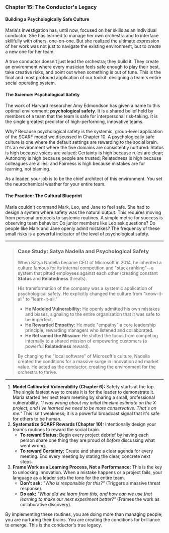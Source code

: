 ### **Chapter 15: The Conductor's Legacy**
#### Building a Psychologically Safe Culture

Maria's investigation has, until now, focused on her skills as an individual conductor. She has learned to manage her own orchestra and to interface skillfully with others, one-on-one. But she realized the ultimate expression of her work was not just to navigate the existing environment, but to *create* a new one for her team.

A true conductor doesn't just lead the orchestra; they build it. They create an environment where every musician feels safe enough to play their best, take creative risks, and point out when something is out of tune. This is the final and most profound application of our toolkit: designing a team's entire social operating system.

#### **The Science: Psychological Safety**

The work of Harvard researcher Amy Edmondson has given a name to this optimal environment: **psychological safety**. It is a shared belief held by members of a team that the team is safe for interpersonal risk-taking. It is the single greatest predictor of high-performing, innovative teams.

Why? Because psychological safety is the systemic, group-level application of the SCARF model we discussed in Chapter 10. A psychologically safe culture is one where the default settings are rewarding to the social brain. It's an environment where the five domains are consistently nurtured: Status is high because voices are valued; Certainty is high because rules are clear; Autonomy is high because people are trusted; Relatedness is high because colleagues are allies; and Fairness is high because mistakes are for learning, not blaming.

As a leader, your job is to be the chief architect of this environment. You set the neurochemical weather for your entire team.

#### **The Practice: The Cultural Blueprint**

Maria couldn't command Mark, Leo, and Jane to feel safe. She had to design a system where safety was the natural output. This requires moving from personal protocols to systemic routines. A simple metric for success is observing team behavior: Do junior members like Leo ask questions? Do people like Mark and Jane openly admit mistakes? The frequency of these small risks is a powerful indicator of the level of psychological safety.

---
> ### **Case Study: Satya Nadella and Psychological Safety**
>
> When Satya Nadella became CEO of Microsoft in 2014, he inherited a culture famous for its internal competition and "stack ranking"—a system that pitted employees against each other (creating constant **Status** and **Relatedness** threats).
>
> His transformation of the company was a systemic application of psychological safety. He explicitly changed the culture from "know-it-all" to "learn-it-all."
>
> *   **He Modeled Vulnerability:** He openly admitted his own mistakes and biases, signaling to the entire organization that it was safe to be imperfect.
> *   **He Rewarded Empathy:** He made "empathy" a core leadership principle, rewarding managers who listened and collaborated.
> *   **He Reframed the Mission:** He shifted the focus from competing internally to a shared mission of empowering customers (a powerful **Relatedness** reward).
>
> By changing the "local software" of Microsoft's culture, Nadella created the conditions for a massive surge in innovation and market value. He acted as the conductor, creating the environment for the orchestra to thrive.
---

1.  **Model Calibrated Vulnerability (Chapter 6):** Safety starts at the top. The single fastest way to create it is for the leader to demonstrate it. Maria started her next team meeting by sharing a small, professional vulnerability. *"I was wrong about my initial timeline estimate on the X project, and I've learned we need to be more conservative. That's on me."* This isn't weakness; it is a powerful broadcast signal that it's safe for others to be human.
2.  **Systematize SCARF Rewards (Chapter 10):** Intentionally design your team's routines to reward the social brain.
    *   **To reward Status:** Begin every project debrief by having each person share one thing they are proud of *before* discussing what went wrong.
    *   **To reward Certainty:** Create and share a clear agenda for every meeting. End every meeting by stating the clear, concrete next steps.
3.  **Frame Work as a Learning Process, Not a Performance:** This is the key to unlocking innovation. When a mistake happens or a project fails, your language as a leader sets the tone for the entire team.
    *   **Don't ask:** *"Who is responsible for this?"* (Triggers a massive threat response).
    *   **Do ask:** *"What did we learn from this, and how can we use that learning to make our next experiment better?"* (Frames the work as collaborative discovery).

By implementing these routines, you are doing more than managing people; you are nurturing their brains. You are creating the conditions for brilliance to emerge. This is the conductor's true legacy.

